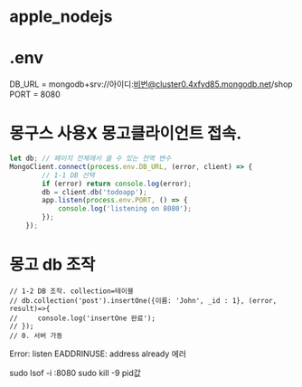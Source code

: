 
# apple_nodejs

# .env
DB_URL = mongodb+srv://아이디:비번@cluster0.4xfvd85.mongodb.net/shop
PORT = 8080
# 몽구스 사용X 몽고클라이언트 접속.
```javascript
let db; // 페이지 전체에서 쓸 수 있는 전역 변수
MongoClient.connect(process.env.DB_URL, (error, client) => {
        // 1-1 DB 선택
        if (error) return console.log(error);
        db = client.db('todoapp');
        app.listen(process.env.PORT, () => {
            console.log('listening on 8080');
        });
    });
```
# 몽고 db 조작
```
// 1-2 DB 조작. collection=테이블
// db.collection('post').insertOne({이름: 'John', _id : 1}, (error, result)=>{
//     console.log('insertOne 완료');
// });
// 0. 서버 가동
```
Error: listen EADDRINUSE: address already 에러

sudo lsof -i :8080
sudo kill -9 pid값